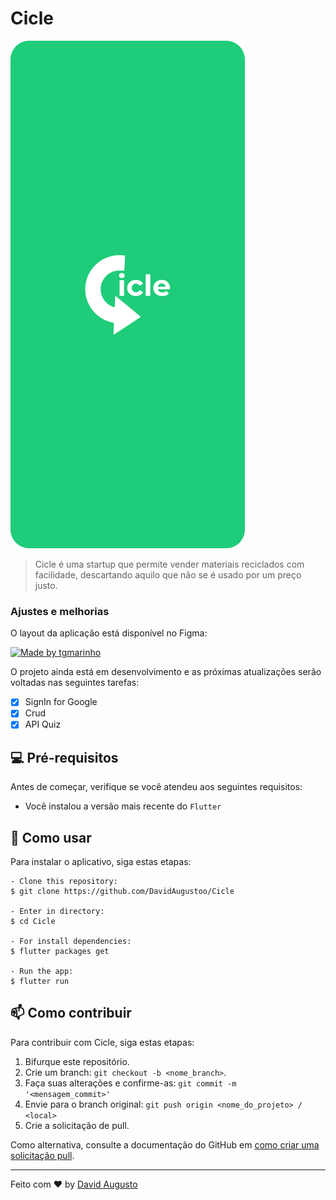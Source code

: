# Cicle

<!---Esses são exemplos. Veja https://shields.io para outras pessoas ou para personalizar este conjunto de escudos. Você pode querer incluir dependências, status do projeto e informações de licença aqui--->


<img src="./assets/Cell.png" alt="exemplo imagem">




> Cicle é uma startup que permite vender materiais reciclados com facilidade, descartando aquilo que não se é usado por um preço justo.

 
### Ajustes e melhorias

O layout da aplicação está disponível no Figma:

<a  href="https://www.figma.com/file/yDjoNKatZiGCO3JS8961VJ/Cicle-App-Design?node-id=1%3A1726">

<img  alt="Made by tgmarinho"  src="https://img.shields.io/badge/Acessar%20Layout%20-Figma-%2304D361">

</a>


O projeto ainda está em desenvolvimento e as próximas atualizações serão voltadas nas seguintes tarefas:

- [x] SignIn for Google
- [x] Crud 
- [x] API Quiz

## 💻 Pré-requisitos

Antes de começar, verifique se você atendeu aos seguintes requisitos:
<!---Estes são apenas requisitos de exemplo. Adicionar, duplicar ou remover conforme necessário--->
* Você instalou a versão mais recente do `Flutter`

## 🤔 Como usar 

Para instalar o aplicativo, siga estas etapas:



```
- Clone this repository:
$ git clone https://github.com/DavidAugustoo/Cicle

- Enter in directory:
$ cd Cicle

- For install dependencies:
$ flutter packages get

- Run the app: 
$ flutter run
```


## 📫 Como contribuir
<!---Se o seu README for longo ou se você tiver algum processo ou etapas específicas que deseja que os contribuidores sigam, considere a criação de um arquivo CONTRIBUTING.md separado--->
Para contribuir com Cicle, siga estas etapas:

1. Bifurque este repositório.
2. Crie um branch: `git checkout -b <nome_branch>`.
3. Faça suas alterações e confirme-as: `git commit -m '<mensagem_commit>'`
4. Envie para o branch original: `git push origin <nome_do_projeto> / <local>`
5. Crie a solicitação de pull.

Como alternativa, consulte a documentação do GitHub em [como criar uma solicitação pull](https://help.github.com/en/github/collaborating-with-issues-and-pull-requests/creating-a-pull-request).

---

Feito com ♥ by [David Augusto](https://github.com/DavidAugustoo)
